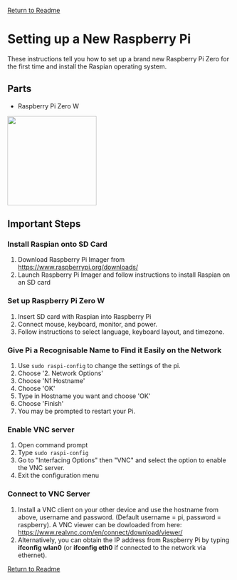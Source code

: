 [Return to Readme](README.md)

# Setting up a New Raspberry Pi

These instructions tell you how to set up a brand new Raspberry Pi Zero for the first time and install the Raspian operating system.

## Parts

* Raspberry Pi Zero W
<img src = "images/rpi_zero.jpg" width = 200>

## Important Steps

### Install Raspian onto SD Card

1. Download Raspberry Pi Imager from https://www.raspberrypi.org/downloads/
2. Launch Raspberry Pi Imager and follow instructions to install Raspian on an SD card

### Set up Raspberry Pi Zero W

1. Insert SD card with Raspian into Raspberry Pi
2. Connect mouse, keyboard, monitor, and power. 
3. Follow instructions to select language, keyboard layout, and timezone.

### Give Pi a Recognisable Name to Find it Easily on the Network

1. Use `sudo raspi-config` to change the settings of the pi.
2. Choose '2. Network Options'
3. Choose 'N1 Hostname'
4. Choose 'OK'
5. Type in Hostname you want and choose 'OK'
6. Choose 'Finish'
7. You may be prompted to restart your Pi.

### Enable VNC server

1. Open command prompt
2. Type `sudo raspi-config`
3. Go to "Interfacing Options" then "VNC" and select the option to enable the VNC server.
4. Exit the configuration menu

### Connect to VNC Server

1. Install a VNC client on your other device and use the hostname from above, username and password. (Default username = pi, password = raspberry). A VNC viewer can be dowloaded from here: https://www.realvnc.com/en/connect/download/viewer/
2. Alternatively, you can obtain the IP address from Raspberry Pi by typing **ifconfig wlan0** (or **ifconfig eth0** if connected to the network via ethernet).

[Return to Readme](README.md)
